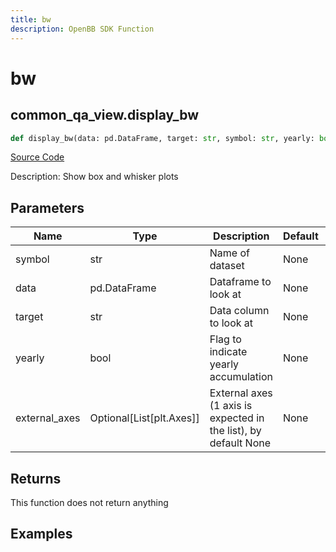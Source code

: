 ```yaml
---
title: bw
description: OpenBB SDK Function
---
```


# bw

## common_qa_view.display_bw

```python title='openbb_terminal/common/quantitative_analysis/qa_view.py'
def display_bw(data: pd.DataFrame, target: str, symbol: str, yearly: bool, external_axes: Optional[List[matplotlib.axes._axes.Axes]]) -> None:
```
[Source Code](https://github.com/OpenBB-finance/OpenBBTerminal/tree/main/openbb_terminal/common/quantitative_analysis/qa_view.py#L258)

Description: Show box and whisker plots

## Parameters

| Name | Type | Description | Default | Optional |
| ---- | ---- | ----------- | ------- | -------- |
| symbol | str | Name of dataset | None | False |
| data | pd.DataFrame | Dataframe to look at | None | False |
| target | str | Data column to look at | None | False |
| yearly | bool | Flag to indicate yearly accumulation | None | False |
| external_axes | Optional[List[plt.Axes]] | External axes (1 axis is expected in the list), by default None | None | True |

## Returns

This function does not return anything

## Examples

